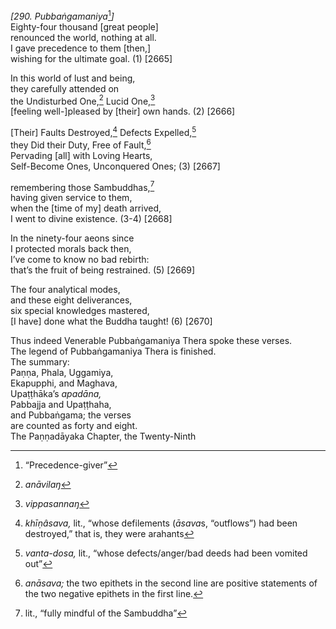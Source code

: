 *\[290. Pubbaṅgamaniya*[^1]*\]*  
Eighty-four thousand \[great people\]  
renounced the world, nothing at all.  
I gave precedence to them \[then,\]  
wishing for the ultimate goal. (1) \[2665\]

In this world of lust and being,  
they carefully attended on  
the Undisturbed One,[^2] Lucid One,[^3]  
\[feeling well-\]pleased by \[their\] own hands. (2) \[2666\]

\[Their\] Faults Destroyed,[^4] Defects Expelled,[^5]  
they Did their Duty, Free of Fault,[^6]  
Pervading \[all\] with Loving Hearts,  
Self-Become Ones, Unconquered Ones; (3) \[2667\]

remembering those Sambuddhas,[^7]  
having given service to them,  
when the \[time of my\] death arrived,  
I went to divine existence. (3-4) \[2668\]

In the ninety-four aeons since  
I protected morals back then,  
I’ve come to know no bad rebirth:  
that’s the fruit of being restrained. (5) \[2669\]

The four analytical modes,  
and these eight deliverances,  
six special knowledges mastered,  
\[I have\] done what the Buddha taught! (6) \[2670\]

Thus indeed Venerable Pubbaṅgamaniya Thera spoke these verses.  
The legend of Pubbaṅgamaniya Thera is finished.  
The summary:  
Paṇṇa, Phala, Uggamiya,  
Ekapupphi, and Maghava,  
Upaṭṭhāka’s *apadāna,*  
Pabbajja and Upaṭṭhaha,  
and Pubbaṅgama; the verses  
are counted as forty and eight.  
The Paṇṇadāyaka Chapter, the Twenty-Ninth

[^1]: “Precedence-giver”

[^2]: *anāvilaŋ*

[^3]: *vippasannaŋ*

[^4]: *khīṇâsava,* lit., “whose defilements (*āsava*s, “outflows”) had been destroyed,” that is, they were arahants

[^5]: *vanta-dosa,* lit., “whose defects/anger/bad deeds had been vomited out”

[^6]: *anāsava;* the two epithets in the second line are positive statements of the two negative epithets in the first line.

[^7]: lit., “fully mindful of the Sambuddha”
